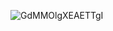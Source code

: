![GdMMOlgXEAETTgI](https://github.com/user-attachments/assets/6ed31ddc-5cf4-4441-b4dd-6cfd00e54389)
